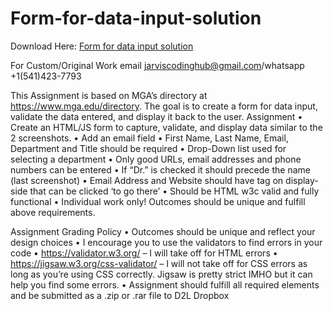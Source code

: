 # Form-for-data-input-solution

Download Here: [Form for data input solution](https://jarviscodinghub.com/assignment/form-for-data-input-solution/)

For Custom/Original Work email jarviscodinghub@gmail.com/whatsapp +1(541)423-7793

This Assignment is based on MGA’s directory at https://www.mga.edu/directory. The goal is to create a form for data input, validate the data entered, and display it back to the user.
Assignment
• Create an HTML/JS form to capture, validate, and display data similar to the 2 screenshots.
• Add an email field
• First Name, Last Name, Email, Department and Title should be required
• Drop-Down list used for selecting a department
• Only good URLs, email addresses and phone numbers can be entered
• If “Dr.” is checked it should precede the name (last screenshot)
• Email Address and Website should have tag on display-side that can be clicked ‘to go there’
• Should be HTML w3c valid and fully functional
• Individual work only! Outcomes should be unique and fulfill above requirements.

Assignment Grading Policy
• Outcomes should be unique and reflect your design choices
• I encourage you to use the validators to find errors in your code
• https://validator.w3.org/ – I will take off for HTML errors
• https://jigsaw.w3.org/css-validator/ – I will not take off for CSS errors as long as you’re using CSS correctly. Jigsaw is pretty strict IMHO but it can help you find some errors.
• Assignment should fulfill all required elements and be submitted as a .zip or .rar file to D2L Dropbox
